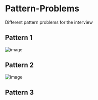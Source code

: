 # Pattern-Problems
Different pattern problems for the interview

## Pattern 1
![image](https://github.com/user-attachments/assets/e81d0a9a-c217-4498-b274-18d2d5af5deb)

## Pattern 2
![image](https://github.com/user-attachments/assets/21e3a095-dad2-4f71-81fd-dddb06bb8dda)

## Pattern 3
